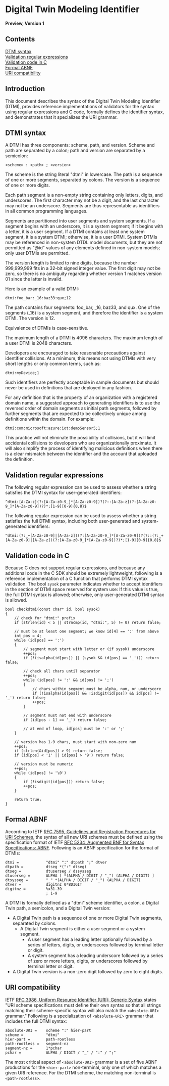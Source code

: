 # Digital Twin Modeling Identifier
**Preview, Version 1**

## Contents
[DTMI syntax](#DTMI-syntax)<br>
[Validation regular expressions](#validation-regular-expressions)<br>
[Validation code in C](#validation-code-in-C)<br>
[Formal ABNF](#formal-ABNF)<br>
[URI compatibility](#URI-compatibility)<br>

## Introduction
This document describes the syntax of the Digital Twin Modeling Identifier (DTMI), provides reference implementations of validators for the syntax using regular expressions and C code, formally defines the identifier syntax, and demonstrates that it specializes the URI grammar.

## DTMI syntax
A DTMI has three components: scheme, path, and version.  Scheme and path are separated by a colon; path and version are separated by a semicolon:

`<scheme> : <path> ; <version>`

The scheme is the string literal "dtmi" in lowercase.  The path is a sequence of one or more segments, separated by colons.  The version is a sequence of one or more digits.

Each path segment is a non-empty string containing only letters, digits, and underscores.  The first character may not be a digit, and the last character may not be an underscore.  Segments are thus representable as identifiers in all common programming languages.

Segments are partitioned into user segments and system segments.  If a segment begins with an underscore, it is a system segment; if it begins with a letter, it is a user segment.  If a DTMI contains at least one system segment, it is a system DTMI; otherwise, it is a user DTMI.  System DTMIs may be referenced in non-system DTDL model documents, but they are not permitted as "@id" values of any elements defined in non-system models; only user DTMIs are permitted.

The version length is limited to nine digits, because the number 999,999,999 fits in a 32-bit signed integer value.  The first digit may not be zero, so there is no ambiguity regarding whether version 1 matches version 01 since the latter is invalid.

Here is an example of a valid DTMI:

`dtmi:foo_bar:_16:baz33:qux;12`

The path contains four segments: foo_bar, _16, baz33, and qux.  One of the segments (_16) is a system segment, and therefore the identifier is a system DTMI.  The version is 12.

Equivalence of DTMIs is case-sensitive.

The maximum length of a DTMI is 4096 characters.  The maximum length of a user DTMI is 2048 characters.

Developers are encouraged to take reasonable precautions against identifier collisions.  At a minimum, this means not using DTMIs with very short lengths or only common terms, such as:

`dtmi:myDevice;1`

Such identifiers are perfectly acceptable in sample documents but should never be used in definitions that are deployed in any fashion.

For any definition that is the property of an organization with a registered domain name, a suggested approach to generating identifiers is to use the reversed order of domain segments as initial path segments, followed by further segments that are expected to be collectively unique among definitions within the domain.  For example:

`dtmi:com:microsoft:azure:iot:demoSensor5;1`

This practice will not eliminate the possibility of collisions, but it will limit accidental collisions to developers who are organizationally proximate.  It will also simplify the process of identifying malicious definitions when there is a clear mismatch between the identifier and the account that uploaded the definition.

## Validation regular expressions

The following regular expression can be used to assess whether a string satisfies the DTMI syntax for user-generated identifiers:

```
^dtmi:[A-Za-z](?:[A-Za-z0-9_]*[A-Za-z0-9])?(?::[A-Za-z](?:[A-Za-z0-9_]*[A-Za-z0-9])?)*;[1-9][0-9]{0,8}$
```

The following regular expression can be used to assess whether a string satisfies the full DTMI syntax, including both user-generated and system-generated identifiers:

```
^dtmi:(?:_+[A-Za-z0-9]|[A-Za-z])(?:[A-Za-z0-9_]*[A-Za-z0-9])?(?::(?:_+[A-Za-z0-9]|[A-Za-z])(?:[A-Za-z0-9_]*[A-Za-z0-9])?)*;[1-9][0-9]{0,8}$
```

## Validation code in C

Because C does not support regular expressions, and because any additional code in the C SDK should be extremely lightweight, following is a reference implementation of a C function that performs DTMI syntax validation.  The bool `sysok` parameter indicates whether to accept identifiers in the section of DTMI space reserved for system use:  If this value is true, the full DTMI syntax is allowed; otherwise, only user-generated DTMI syntax is allowed.

```
bool checkdtmi(const char* id, bool sysok)
{
    // check for "dtmi:" prefix
    if (strlen(id) < 5 || strncmp(id, "dtmi:", 5) != 0) return false;

    // must be at least one segment; we know id[4] == ':' from above
    int pos = 4;
    while (id[pos] == ':')
    {
        // segment must start with letter or (if sysok) underscore
        ++pos;
        if (!(isalpha(id[pos]) || (sysok && id[pos] == '_'))) return false;

        // check all chars until separator
        ++pos;
        while (id[pos] != ':' && id[pos] != ';')
        {
            // chars within segment must be alpha, num, or underscore
            if (!isalpha(id[pos]) && !isdigit(id[pos]) && id[pos] != '_') return false;
            ++pos;
        }

        // segment must not end with underscore
        if (id[pos - 1] == '_') return false;

        // at end of loop, id[pos] must be ':' or ';'
    }

    // version has 1-9 chars, must start with non-zero num
    ++pos;
    if (strlen(&id[pos]) > 9) return false;
    if (id[pos] < '1' || id[pos] > '9') return false;

    // version must be numeric
    ++pos;
    while (id[pos] != '\0')
    {
        if (!isdigit(id[pos])) return false;
        ++pos;
    }

    return true;
}
```

## Formal ABNF

According to IETF [RFC 7595, Guidelines and Registration Procedures for URI Schemes](https://tools.ietf.org/html/rfc7595), the syntax of all new URI schemes must be defined using the specification format of IETF [RFC 5234, Augmented BNF for Syntax Specifications: ABNF](https://tools.ietf.org/html/rfc5234).  Following is an ABNF specification for the format of DTMIs:

```
dtmi =            "dtmi" ":" dtpath ";" dtver
dtpath =          dtseg *(":" dtseg)
dtseg =           dtuserseg / dssysseg
dtuserseg =       ALPHA [ *(ALPHA / DIGIT / "_") (ALPHA / DIGIT) ]
dtsysseg =        "_" *(ALPHA / DIGIT / "_") (ALPHA / DIGIT)
dtver =           digitnz 0*8DIGIT
digitnz =         %x31-39
                  ; 1-9
```

A DTMI is formally defined as a "dtmi" scheme identifier, a colon, a Digital Twin path, a semicolon, and a Digital Twin version:

* A Digital Twin path is a sequence of one or more Digital Twin segments, separated by colons.
  * A Digital Twin segment is either a user segment or a system segment.
    * A user segment has a leading letter optionally followed by a series of letters, digits, or underscores followed by terminal letter or digit.
    * A system segment has a leading underscore followed by a series of zero or more letters, digits, or underscores followed by terminal letter or digit.
* A Digital Twin version is a non-zero digit followed by zero to eight digits.

## URI compatibility

IETF [RFC 3986, Uniform Resource Identifier (URI): Generic Syntax](https://tools.ietf.org/html/rfc3986) states "URI scheme specifications must define their own syntax so that all strings matching their scheme-specific syntax will also match the `<absolute-URI>` grammar."  Following is a specialization of `<absolute-URI>` grammar that includes the full DTMI syntax:

```
absolute-URI =    scheme ":" hier-part
scheme =          "dtmi"
hier-part =       path-rootless
path-rootless =   segment-nz
segment-nz =      1*pchar
pchar =           ALPHA / DIGIT / "_" / ":" / ";"
```

The most critical aspect of `<absolute-URI>` grammar is a set of five ABNF productions for the `<hier-part>` non-terminal, only one of which matches a given URI reference.  For the DTMI scheme, the matching non-terminal is `<path-rootless>`.
